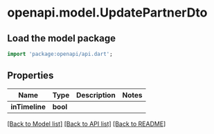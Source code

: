 # openapi.model.UpdatePartnerDto

## Load the model package
```dart
import 'package:openapi/api.dart';
```

## Properties
Name | Type | Description | Notes
------------ | ------------- | ------------- | -------------
**inTimeline** | **bool** |  | 

[[Back to Model list]](../README.md#documentation-for-models) [[Back to API list]](../README.md#documentation-for-api-endpoints) [[Back to README]](../README.md)


